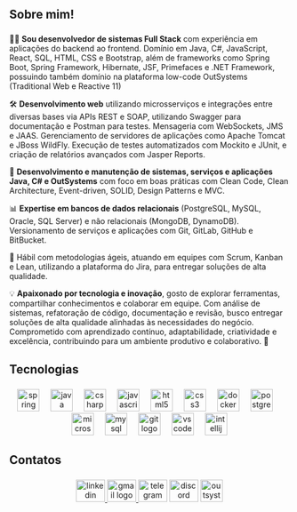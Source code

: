 <h2 align="left">Sobre mim!</h2>

###

<div>
  <p>👨‍💻 <strong>Sou desenvolvedor de sistemas Full Stack</strong> com experiência em aplicações do backend ao frontend. Domínio em Java, C#, JavaScript, React, SQL, HTML, CSS e Bootstrap, além de frameworks como Spring Boot, Spring Framework, Hibernate, JSF, Primefaces e .NET Framework, possuindo também domínio na plataforma low-code OutSystems (Traditional Web e Reactive 11)</p>
  
  <p>🛠️ <strong>Desenvolvimento web</strong> utilizando microsserviços e integrações entre diversas bases via APIs REST e SOAP, utilizando Swagger para documentação e Postman para testes. Mensageria com WebSockets, JMS e JAAS. Gerenciamento de servidores de aplicações como Apache Tomcat e JBoss WildFly. Execução de testes automatizados com Mockito e JUnit, e criação de relatórios avançados com Jasper Reports.</p>

  <p>🚀 <strong>Desenvolvimento e manutenção de sistemas, serviços e aplicações Java, C# e OutSystems</strong> com foco em boas práticas com Clean Code, Clean Architecture, Event-driven, SOLID, Design Patterns e MVC.</p>

  <p>📊 <strong>Expertise em bancos de dados relacionais</strong> (PostgreSQL, MySQL, Oracle, SQL Server) e não relacionais (MongoDB, DynamoDB). Versionamento de serviços e aplicações com Git, GitLab, GitHub e BitBucket.</p>

  <p>🔄 Hábil com metodologias ágeis, atuando em equipes com Scrum, Kanban e Lean, utilizando a plataforma do Jira, para entregar soluções de alta qualidade.</p>

  <p>💡 <strong>Apaixonado por tecnologia e inovação</strong>, gosto de explorar ferramentas, compartilhar conhecimentos e colaborar em equipe. Com análise de sistemas, refatoração de código, documentação e revisão, busco entregar soluções de alta qualidade alinhadas às necessidades do negócio. Comprometido com aprendizado contínuo, adaptabilidade, criatividade e excelência, contribuindo para um ambiente produtivo e colaborativo. 🌟</p>
</div>


###

<h2 align="left">Tecnologias</h2>

###

<div align="center">
  <img src="https://cdn.jsdelivr.net/gh/devicons/devicon/icons/spring/spring-original.svg" height="40" alt="spring logo"  />
  <img width="12" />
  <img src="https://cdn.jsdelivr.net/gh/devicons/devicon/icons/java/java-original.svg" height="40" alt="java logo"  />
  <img width="12" />
  <img src="https://cdn.jsdelivr.net/gh/devicons/devicon/icons/csharp/csharp-original.svg" height="40" alt="csharp logo"  />
  <img width="12" />
  <img src="https://cdn.jsdelivr.net/gh/devicons/devicon/icons/javascript/javascript-original.svg" height="40" alt="javascript logo"  />
  <img width="12" />
  <img src="https://cdn.jsdelivr.net/gh/devicons/devicon/icons/html5/html5-original.svg" height="40" alt="html5 logo"  />
  <img width="12" />
  <img src="https://cdn.jsdelivr.net/gh/devicons/devicon/icons/css3/css3-original.svg" height="40" alt="css3 logo"  />
  <img width="12" />
  <img src="https://cdn.jsdelivr.net/gh/devicons/devicon/icons/docker/docker-original.svg" height="40" alt="docker logo"  />
  <img width="12" />
  <img src="https://cdn.jsdelivr.net/gh/devicons/devicon/icons/postgresql/postgresql-original.svg" height="40" alt="postgresql logo"  />
  <img width="12" />
  <img src="https://cdn.jsdelivr.net/gh/devicons/devicon/icons/microsoftsqlserver/microsoftsqlserver-plain.svg" height="40" alt="microsoftsqlserver logo"  />
  <img width="12" />
  <img src="https://cdn.jsdelivr.net/gh/devicons/devicon/icons/mysql/mysql-original.svg" height="40" alt="mysql logo"  />
  <img width="12" />
  <img src="https://cdn.jsdelivr.net/gh/devicons/devicon/icons/git/git-original.svg" height="40" alt="git logo"  />
  <img width="12" />
  <img src="https://cdn.jsdelivr.net/gh/devicons/devicon/icons/vscode/vscode-original.svg" height="40" alt="vscode logo"  />
  <img width="12" />
  <img src="https://cdn.jsdelivr.net/gh/devicons/devicon/icons/intellij/intellij-original.svg" height="40" alt="intellij logo"  />
</div>

###
<!-- 
<h2 align="left">Stats</h2>

###


<div align="center">
  <img src="https://github-readme-stats.vercel.app/api?username=enzoboto1&hide_title=false&hide_rank=false&show_icons=true&include_all_commits=true&count_private=true&disable_animations=false&theme=dracula&locale=en&hide_border=false&order=1" height="150" alt="stats graph"  />
  <img src="https://github-readme-stats.vercel.app/api/top-langs?username=enzoboto1&locale=en&hide_title=false&layout=compact&card_width=320&langs_count=5&theme=dracula&hide_border=false&order=2" height="150" alt="languages graph"  />
  <img src="https://github-readme-activity-graph.vercel.app/graph?username=enzoboto1&radius=16&theme=react&area=true&order=5" height="300" alt="activity-graph graph"  />
</div>
-->

###

<h2 align="left">Contatos</h2>

###

<div align="center">
  <a href="https://www.linkedin.com/in/enzoboto/" target="_blank">
    <img src="https://raw.githubusercontent.com/maurodesouza/profile-readme-generator/master/src/assets/icons/social/linkedin/default.svg" width="52" height="40" alt="linkedin logo"  />
  </a>
  <a href="enzoboto1.0@gmail.com" target="_blank">
    <img src="https://raw.githubusercontent.com/maurodesouza/profile-readme-generator/master/src/assets/icons/social/gmail/default.svg" width="52" height="40" alt="gmail logo"  />
  </a>
  <img src="https://raw.githubusercontent.com/maurodesouza/profile-readme-generator/master/src/assets/icons/social/telegram/default.svg" width="52" height="40" alt="telegram logo"  />
  <img src="https://raw.githubusercontent.com/maurodesouza/profile-readme-generator/master/src/assets/icons/social/discord/default.svg" width="52" height="40" alt="discord logo"  />
  <img src="https://cdn.jsdelivr.net/gh/devicons/devicon/icons/outsystems/outsystems-original.svg" height="40" alt="outsystems" />

</div>
